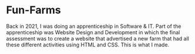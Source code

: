 # Fun-Farms

Back in 2021, I was doing an apprenticeship in Software & IT. Part of the apprenticeship was Website Design and Development in which the final assessment was to create a website that advertised a new farm that had all these different activities using HTML and CSS. This is what I made.
